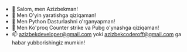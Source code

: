 - 👋 Salom, men Azizbekman!
- 👀 Men O'yin yaratishga qiziqaman!
- 🌱 Men Python Dasturlashni o'rganyapman!
- 💞️ Men Ko'proq Counter strike va Pubg o'ynashga qiziqaman!
- 📫 azizbekdeveloper@gmail.com yoki azizbekcoderoff@gmail.com ga habar yubborishingiz mumkin!


<!---
Repolar ko'proq python haqida bo'ladi lekin faqat python emas.
--->
